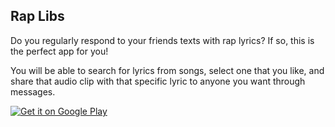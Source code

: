 ## Rap Libs

Do you regularly respond to your friends texts with rap lyrics? If so, this is the perfect app for you!

You will be able to search for lyrics from songs, select one that you like, and share that audio clip with that specific lyric to anyone you want through messages.

<a href='https://play.google.com/store/apps/details?id=cs499.cpp.edu.raplibs&pcampaignid=MKT-Other-global-all-co-prtnr-py-PartBadge-Mar2515-1'><img alt='Get it on Google Play' src='https://play.google.com/intl/en_us/badges/images/generic/en_badge_web_generic.png'/></a>


